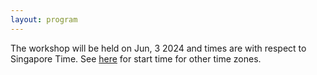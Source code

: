 ```yaml
---
layout: program
---
```


<p>The workshop will be held on Jun, 3 2024 and times are with respect to Singapore Time. See <a href="https://www.timeanddate.com/worldclock/fixedtime.html?msg=RLEM+Workshop+2023&iso=20231112T16" target="_blank">here</a> for start time for other time zones.</p>
